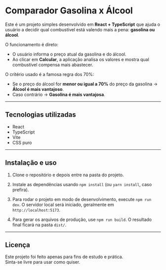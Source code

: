 # Comparador Gasolina x Álcool

Este é um projeto simples desenvolvido em **React + TypeScript** que ajuda o usuário a decidir qual combustível está valendo mais a pena: **gasolina ou álcool**.  

O funcionamento é direto:  
- O usuário informa o preço atual da gasolina e do álcool.  
- Ao clicar em **Calcular**, a aplicação analisa os valores e mostra qual combustível compensa mais abastecer.  

O critério usado é a famosa regra dos 70%:  
- Se o preço do álcool for **menor ou igual a 70%** do preço da gasolina → **Álcool é mais vantajoso**.  
- Caso contrário → **Gasolina é mais vantajosa**.  

---

## Tecnologias utilizadas
- React  
- TypeScript  
- Vite
- CSS puro

---

## Instalação e uso

1. Clone o repositório e depois entre na pasta do projeto.  

2. Instale as dependências usando `npm install` (ou `yarn install`, caso prefira).  

3. Para rodar o projeto em modo de desenvolvimento, execute `npm run dev`. O servidor local será iniciado, geralmente em `http://localhost:5173`.  

4. Para gerar os arquivos de produção, use `npm run build`. O resultado final ficará na pasta `dist/`.  

---

## Licença
Este projeto foi feito apenas para fins de estudo e prática.  
Sinta-se livre para usar como quiser.
